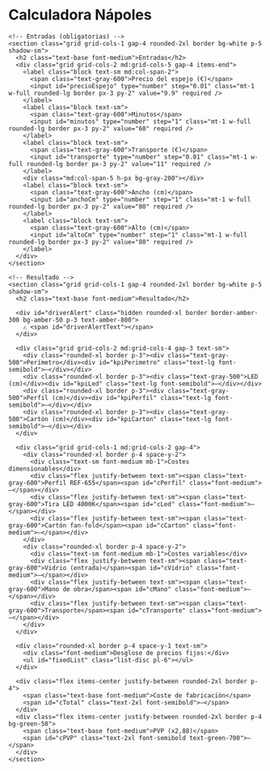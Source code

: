 <!doctype html>
<html lang="es">
<head>
  <meta charset="utf-8" />
  <meta name="viewport" content="width=device-width, initial-scale=1" />
  <title>Calculadora Nápoles</title>
  <script src="https://cdn.tailwindcss.com"></script>
</head>
<body class="bg-gray-50 text-gray-900">
  <main class="max-w-3xl mx-auto p-6 space-y-6">
    <h1 class="text-2xl font-semibold">Calculadora Nápoles</h1>

    <!-- Entradas (obligatorias) -->
    <section class="grid grid-cols-1 gap-4 rounded-2xl border bg-white p-5 shadow-sm">
      <h2 class="text-base font-medium">Entradas</h2>
      <div class="grid grid-cols-2 md:grid-cols-5 gap-4 items-end">
        <label class="block text-sm md:col-span-2">
          <span class="text-gray-600">Precio del espejo (€)</span>
          <input id="precioEspejo" type="number" step="0.01" class="mt-1 w-full rounded-lg border px-3 py-2" value="9.9" required />
        </label>
        <label class="block text-sm">
          <span class="text-gray-600">Minutos</span>
          <input id="minutos" type="number" step="1" class="mt-1 w-full rounded-lg border px-3 py-2" value="60" required />
        </label>
        <label class="block text-sm">
          <span class="text-gray-600">Transporte (€)</span>
          <input id="transporte" type="number" step="0.01" class="mt-1 w-full rounded-lg border px-3 py-2" value="11" required />
        </label>
        <div class="md:col-span-5 h-px bg-gray-200"></div>
        <label class="block text-sm">
          <span class="text-gray-600">Ancho (cm)</span>
          <input id="anchoCm" type="number" step="1" class="mt-1 w-full rounded-lg border px-3 py-2" value="80" required />
        </label>
        <label class="block text-sm">
          <span class="text-gray-600">Alto (cm)</span>
          <input id="altoCm" type="number" step="1" class="mt-1 w-full rounded-lg border px-3 py-2" value="80" required />
        </label>
      </div>
    </section>

    <!-- Resultado -->
    <section class="grid grid-cols-1 gap-4 rounded-2xl border bg-white p-5 shadow-sm">
      <h2 class="text-base font-medium">Resultado</h2>

      <div id="driverAlert" class="hidden rounded-xl border border-amber-300 bg-amber-50 p-3 text-amber-800">
        ⚠️ <span id="driverAlertText"></span>
      </div>

      <div class="grid grid-cols-2 md:grid-cols-4 gap-3 text-sm">
        <div class="rounded-xl border p-3"><div class="text-gray-500">Perímetro</div><div id="kpiPerimetro" class="text-lg font-semibold">—</div></div>
        <div class="rounded-xl border p-3"><div class="text-gray-500">LED (cm)</div><div id="kpiLed" class="text-lg font-semibold">—</div></div>
        <div class="rounded-xl border p-3"><div class="text-gray-500">Perfil (cm)</div><div id="kpiPerfil" class="text-lg font-semibold">—</div></div>
        <div class="rounded-xl border p-3"><div class="text-gray-500">Cartón (cm)</div><div id="kpiCarton" class="text-lg font-semibold">—</div></div>
      </div>

      <div class="grid grid-cols-1 md:grid-cols-2 gap-4">
        <div class="rounded-xl border p-4 space-y-2">
          <div class="text-sm font-medium mb-1">Costes dimensionables</div>
          <div class="flex justify-between text-sm"><span class="text-gray-600">Perfil REF-655</span><span id="cPerfil" class="font-medium">—</span></div>
          <div class="flex justify-between text-sm"><span class="text-gray-600">Tira LED 4000K</span><span id="cLed" class="font-medium">—</span></div>
          <div class="flex justify-between text-sm"><span class="text-gray-600">Cartón fan-fold</span><span id="cCarton" class="font-medium">—</span></div>
        </div>
        <div class="rounded-xl border p-4 space-y-2">
          <div class="text-sm font-medium mb-1">Costes variables</div>
          <div class="flex justify-between text-sm"><span class="text-gray-600">Vidrio (entrada)</span><span id="cVidrio" class="font-medium">—</span></div>
          <div class="flex justify-between text-sm"><span class="text-gray-600">Mano de obra</span><span id="cMano" class="font-medium">—</span></div>
          <div class="flex justify-between text-sm"><span class="text-gray-600">Transporte</span><span id="cTransporte" class="font-medium">—</span></div>
        </div>
      </div>

      <div class="rounded-xl border p-4 space-y-1 text-sm">
        <div class="font-medium">Desglose de precios fijos:</div>
        <ul id="fixedList" class="list-disc pl-6"></ul>
      </div>

      <div class="flex items-center justify-between rounded-2xl border p-4">
        <span class="text-base font-medium">Coste de fabricación</span>
        <span id="cTotal" class="text-2xl font-semibold">—</span>
      </div>
      <div class="flex items-center justify-between rounded-2xl border p-4 bg-green-50">
        <span class="text-base font-medium">PVP (x2,88)</span>
        <span id="cPVP" class="text-2xl font-semibold text-green-700">—</span>
      </div>
    </section>
  </main>

  <script>
    const PROFILE_RATE_PER_M = 0.65625;
    const LED_RATE_PER_M = 2.00;
    const LED_FACTOR = 0.953125;
    const CARTON_PRICE_PER_M = 1.76;
    const LABOR_RATE_PER_MIN = 0.25;

    const FIXED_ITEMS = [
      { label: "Plastificado espejo", price: 1.00 },
      { label: "4 codos marco trasero", price: 1.40 },
      { label: "8 tornillos TORX", price: 0.40 },
      { label: "Silicona", price: 0.50 },
      { label: "Driver 60W", price: 6.50 },
      { label: "Base adhesiva brida", price: 0.15 },
      { label: "Bridas", price: 0.06 },
      { label: "Caja conexiones", price: 0.50 },
      { label: "Cola caliente", price: 0.50 },
      { label: "Asa modelo 1000", price: 0.07 },
      { label: "Refuerzo modelo 200", price: 0.11 },
      { label: "Amortización máquina", price: 1.00 },
      { label: "Etiqueta técnica", price: 0.20 },
      { label: "Bolsa + manual", price: 0.50 },
      { label: "Pegatina espejo", price: 0.50 },
    ];
    const FIXED_COST = FIXED_ITEMS.reduce((acc, it) => acc + it.price, 0);

    const FANFOLD_WIDTHS_MM = [990, 1500, 1980, 2400];
    const K_FACTORS = {
      "990x990": 2.37997 / 3.60,
      "1500x990": 3.63600 / 4.80,
      "990x1500": 3.63600 / 4.80,
      "1500x1500": 4.50600 / 5.31,
    };
    const EXP_FALLBACK = 0.6;
    const LEN_BASE_PER_H = 1215 / 800;
    const LEN_TAPA_PER_H = 1188 / 800;

    const $ = (id) => document.getElementById(id);
    const euros = (n) => (new Intl.NumberFormat('es-ES', { style: 'currency', currency: 'EUR' })).format(n || 0);

    function pickWidth(requiredMm) { for (const w of FANFOLD_WIDTHS_MM) if (w >= requiredMm) return w; return FANFOLD_WIDTHS_MM[FANFOLD_WIDTHS_MM.length - 1]; }
    function areaPartM2(fanfoldMm, lengthMm) { return (fanfoldMm / 1000) * (lengthMm / 1000); }
    function getK(wb, wt) {
      const key = `${wb}x${wt}`;
      let k = K_FACTORS[key] ?? K_FACTORS[`${wt}x${wb}`];
      if (k) return k;
      const kref = K_FACTORS["990x990"];
      const avg = (wb + wt) / 2;
      return kref * Math.pow(avg / 990, EXP_FALLBACK);
    }
    function estimateLengthsMm(Hmm) { return { base: Math.round(Hmm * LEN_BASE_PER_H), tapa: Math.round(Hmm * LEN_TAPA_PER_H) }; }
    function cartonUnitsMeters(Wcm, Hcm) {
      const Wmm = Wcm * 10, Hmm = Hcm * 10;
      const { base: Lb, tapa: Lt } = estimateLengthsMm(Hmm);
      const w_base = pickWidth(Wmm);
      const w_tapa = pickWidth(Wmm);
      const areaTotal = areaPartM2(w_base, Lb) + areaPartM2(w_tapa, Lt);
      const k = getK(w_base, w_tapa);
      return areaTotal / k;
    }

    ["precioEspejo", "minutos", "transporte", "anchoCm", "altoCm"].forEach(id => $(id).addEventListener('input', calc));

    function valNum(id) { const v = parseFloat($(id).value); return Number.isFinite(v) ? v : 0; }

    function calc() {
      const E = valNum("precioEspejo"), Min = valNum("minutos"), T = valNum("transporte"), Wcm = valNum("anchoCm"), Hcm = valNum("altoCm");
      const invalido = (Wcm <= 0 || Hcm <= 0);

      const Pcm = 2 * (Wcm + Hcm);
      const Pm  = Pcm / 100;
      const led_m = LED_FACTOR * Pm;
      const perfil_m = Pm;

      const carton_m = cartonUnitsMeters(Wcm, Hcm);
      const costeCarton = CARTON_PRICE_PER_M * carton_m;

      const costePerfil = PROFILE_RATE_PER_M * perfil_m;
      const costeLed = LED_RATE_PER_M * led_m;
      const manoObra = LABOR_RATE_PER_MIN * Min;
      const costeFabricacion = (invalido ? 0 : (E + costePerfil + costeLed + costeCarton + manoObra + T + FIXED_COST));

      $("kpiPerimetro").textContent = invalido ? '—' : (Pcm.toFixed(0) + ' cm');
      $("kpiLed").textContent = invalido ? '—' : ((led_m * 100).toFixed(0) + ' cm');
      $("kpiPerfil").textContent = invalido ? '—' : ((perfil_m * 100).toFixed(0) + ' cm');
      $("kpiCarton").textContent = invalido ? '—' : ((carton_m * 100).toFixed(0) + ' cm');

      $("cPerfil").textContent = invalido ? '—' : euros(costePerfil);
      $("cLed").textContent = invalido ? '—' : euros(costeLed);
      $("cCarton").textContent = invalido ? '—' : euros(costeCarton);
      $("cVidrio").textContent = invalido ? '—' : euros(E);
      $("cMano").textContent = euros(manoObra);
      $("cTransporte").textContent = euros(T);

      $("fixedList").innerHTML = FIXED_ITEMS.map(it => `<li>${it.label}: ${euros(it.price)}</li>`).join('');

      const alertBox = $("driverAlert");
      const alertText = $("driverAlertText");
      if (!invalido && Pcm > 600) {
        alertBox.classList.remove('hidden');
        alertText.textContent = `Perímetro: ${Pcm.toFixed(0)} cm (> 600 cm). Necesitas cambiar el driver.`;
      } else {
        alertBox.classList.add('hidden');
        alertText.textContent = '';
      }

      $("cTotal").textContent = euros(costeFabricacion);
      const pvp = costeFabricacion * 2.88;
      $("cPVP").textContent = euros(pvp);
    }

    calc();
  </script>
</body>
</html>
